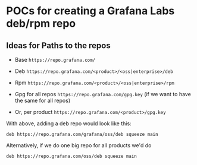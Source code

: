 # POCs for creating a Grafana Labs deb/rpm repo

## Ideas for Paths to the repos

- Base `https://repo.grafana.com/`
- Deb `https://repo.grafana.com/<product>/<oss|enterprise>/deb`
- Rpm `https://repo.grafana.com/<product>/<oss|enterprise>/rpm`

- Gpg for all repos `https://repo.grafana.com/gpg.key` (if we want to have the same for all repos)
- Or, per product `https://repo.grafana.com/<product>/gpg.key`

With above, adding a deb repo would look like this:
```
deb https://repo.grafana.com/grafana/oss/deb squeeze main
```

Alternatively, if we do one big repo for all products we'd do
```
deb https://repo.grafana.com/oss/deb squeeze main
```


